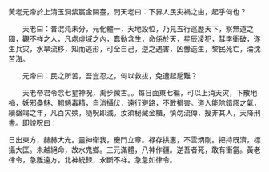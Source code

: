 黃老元帝於上清玉洞紫宸金闕臺，問天老曰：下界人民灾禍之由，起乎何也？

　　天老曰：昔混沌未分，元化體一，天地設位，乃見五行巡歷天下，察無道之國，觀不祥之人，凡處虛域之內，蠢動含生，命係於天，星辰凌犯，彗孛衝破，遂生兵灾，水旱流移，知而逃形，可全自己，逆之遇害，凶釁迭生，黎民死亡，淪沈苦海。

　　元帝曰：民之所苦，吾豈忍之，何以救拔，免遭起戹難？

　　天老帝君令念七星神呪，禹步微古。。每日面東七徧，可以上消天灾，下散地禍，妖邪蠱魅、魍魎毒精，自消攝伏，遠行避路，不敢損害。道人能除錯謬之氣，續罄竭之年，凡百灾殃，隨呪即滅。汝須秘藏金櫃，慎勿流傳，授非其人，天降刑書。即說呪曰：

日出東方，赫赫大光。靈神衛我，慶門立章。禄存拱惠，不雲炳剛。把持既濟，標攝大匡。未越絕命，故水鬼鄉。三元滿體，八神作疆。逆吾者死，敢有衝當。黃老律令，急離遠方。北神統録，永斷不祥。急急如律令。